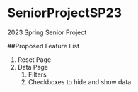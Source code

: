 # SeniorProjectSP23
2023 Spring Senior Project

##Proposed Feature List
1. Reset Page
2. Data Page
    1. Filters
   2. Checkboxes to hide and show data 